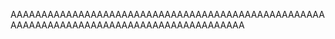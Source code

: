 AAAAAAAAAAAAAAAAAAAAAAAAAAAAAAAAAAAAAAAAAAAAAAAAAAAAAAAAAAAAAAAAAAAAAAAAAAAAAAAAAAAAAAAAA

<!---
DingusHD/DingusHD is a ✨ special ✨ repository because its `README.md` (this file) appears on your GitHub profile.
You can click the Preview link to take a look at your changes.
--->
